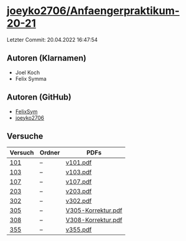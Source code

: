 # [joeyko2706/Anfaengerpraktikum-20-21](https://github.com/joeyko2706/Anfaengerpraktikum-20-21)

Letzter Commit: 20.04.2022 16:47:54

## Autoren (Klarnamen)
- Joel Koch
- Felix Symma

## Autoren (GitHub)
- [FelixSym](https://github.com/FelixSym)
- [joeyko2706](https://github.com/joeyko2706)

## Versuche

|        Versuch         |Ordner|                                                                              PDFs                                                                               |
|------------------------|------|-----------------------------------------------------------------------------------------------------------------------------------------------------------------|
|[101](../../versuch/101)|–     |[v101.pdf](https://docs.google.com/viewer?url=https://raw.githubusercontent.com/joeyko2706/Anfaengerpraktikum-20-21/main/Protokolle/v101.pdf)                    |
|[103](../../versuch/103)|–     |[v103.pdf](https://docs.google.com/viewer?url=https://raw.githubusercontent.com/joeyko2706/Anfaengerpraktikum-20-21/main/Protokolle/v103.pdf)                    |
|[107](../../versuch/107)|–     |[v107.pdf](https://docs.google.com/viewer?url=https://raw.githubusercontent.com/joeyko2706/Anfaengerpraktikum-20-21/main/Protokolle/v107.pdf)                    |
|[203](../../versuch/203)|–     |[v203.pdf](https://docs.google.com/viewer?url=https://raw.githubusercontent.com/joeyko2706/Anfaengerpraktikum-20-21/main/Protokolle/v203.pdf)                    |
|[302](../../versuch/302)|–     |[v302.pdf](https://docs.google.com/viewer?url=https://raw.githubusercontent.com/joeyko2706/Anfaengerpraktikum-20-21/main/Protokolle/v302.pdf)                    |
|[305](../../versuch/305)|–     |[V305-Korrektur.pdf](https://docs.google.com/viewer?url=https://raw.githubusercontent.com/joeyko2706/Anfaengerpraktikum-20-21/main/Protokolle/V305-Korrektur.pdf)|
|[308](../../versuch/308)|–     |[V308-Korrektur.pdf](https://docs.google.com/viewer?url=https://raw.githubusercontent.com/joeyko2706/Anfaengerpraktikum-20-21/main/Protokolle/V308-Korrektur.pdf)|
|[355](../../versuch/355)|–     |[v355.pdf](https://docs.google.com/viewer?url=https://raw.githubusercontent.com/joeyko2706/Anfaengerpraktikum-20-21/main/Protokolle/v355.pdf)                    |

